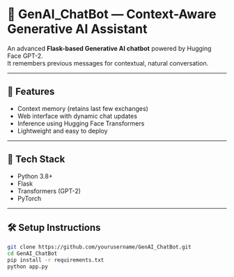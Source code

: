 # 🤖 GenAI_ChatBot — Context-Aware Generative AI Assistant

An advanced **Flask-based Generative AI chatbot** powered by Hugging Face GPT-2.  
It remembers previous messages for contextual, natural conversation.

---

## 🚀 Features
- Context memory (retains last few exchanges)
- Web interface with dynamic chat updates
- Inference using Hugging Face Transformers
- Lightweight and easy to deploy

---

## 🧠 Tech Stack
- Python 3.8+
- Flask
- Transformers (GPT-2)
- PyTorch

---

## 🛠️ Setup Instructions
```bash
git clone https://github.com/yourusername/GenAI_ChatBot.git
cd GenAI_ChatBot
pip install -r requirements.txt
python app.py
